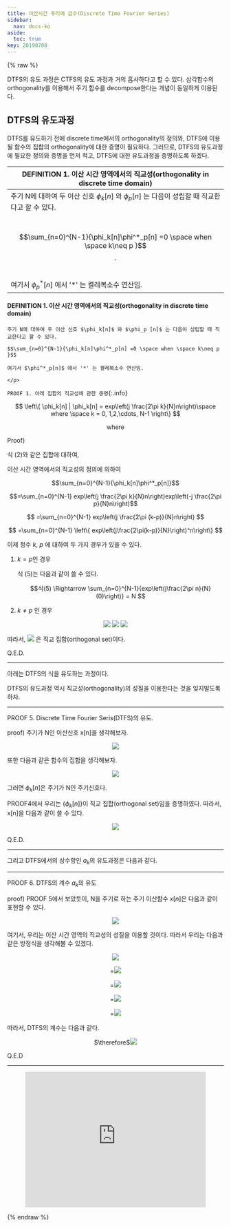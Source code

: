 ```yaml
---
title: 이산시간 푸리에 급수(Discrete Time Fourier Series)
sidebar:
  nav: docs-ko
aside:
  toc: true
key: 20190708
---
```

{% raw %}

DTFS의 유도 과정은 CTFS의 유도 과정과 거의 흡사하다고 할 수 있다. 삼각함수의 orthogonality를 이용해서 주기 함수를 decompose한다는 개념이 동일하게 이용된다.

## DTFS의 유도과정

 DTFS를 유도하기 전에 discrete time에서의 orthogonality의 정의와, DTFS에 이용될 함수의 집합의 orthogonality에 대한 증명이 필요하다. 그러므로, DTFS의 유도과정에 필요한 정의와 증명을 먼저 적고, DTFS에 대한 유도과정을 증명하도록 하겠다.

| DEFINITION 1. 이산 시간 영역에서의 직교성(orthogonality in discrete time domain) |
| --------- |
|    주기 N에 대하여 두 이산 신호 $\phi_k[n]$ 와 $\phi_p [n]$ 는 다음이 성립할 때 직교한다고 할 수 있다. <center> <br><br>  $$\sum_{n=0}^{N-1}{\phi_k[n]\phi^*_p[n] =0 \space when \space k\neq p }$$. </center> <br><br> 여기서 $\phi^*_p[n]$ 에서 '\*' 는 켤레복소수 연산임. |


<div class="card">
  <div class="card__content">
    <div class="card__header">
      <h4>DEFINITION 1. 이산 시간 영역에서의 직교성(orthogonality in discrete time domain)</h4>
    </div>
    <p>

    주기 N에 대하여 두 이산 신호 $\phi_k[n]$ 와 $\phi_p [n]$ 는 다음이 성립할 때 직교한다고 할 수 있다.

    $$\sum_{n=0}^{N-1}{\phi_k[n]\phi^*_p[n] =0 \space when \space k\neq p }$$

    여기서 $\phi^*_p[n]$ 에서 '*' 는 켤레복소수 연산임.

    </p>
  </div>
</div>


`PROOF 1. 아래 집합의 직교성에 관한 증명`{:.info}

$$
\left\{
     \phi_k[n] | \phi_k[n] = exp\left(j \frac{2\pi k}{N}n\right)\space where \space k = 0, 1,2,\cdots, N-1
\right\}
$$
<center>where</center>

Proof)

식 (2)와 같은 집합에 대하여,

이산 시간 영역에서의 직교성의 정의에 의하여

$$\sum_{n=0}^{N-1}{\phi_k[n]\phi^*_p[n]}$$

$$=\sum_{n=0}^{N-1} exp\left(j \frac{2\pi k}{N}n\right)exp\left(-j \frac{2\pi p}{N}n\right)$$

$$
=\sum_{n=0}^{N-1} exp\left(j \frac{2\pi (k-p)}{N}n\right)
$$

$$
=\sum_{n=0}^{N-1} \left\{ exp\left(j\frac{2\pi(k-p)}{N}\right)^n\right\}
$$

이제 정수 $k$, $p$ 에 대하여 두 가지 경우가 있을 수 있다.

1) $k=p$인 경우

     식 (5)는 다음과 같이 쓸 수 있다.

     $$식(5) \Rightarrow
     \sum_{n=0}^{N-1}{exp\left(j\frac{2\pi n}{N}(0)\right)} = N
     $$

2) $k\neq p$ 인 경우

<center>

<img src="http://bit.ly/1OFpNnO">

<img src="http://bit.ly/1JXVJqR">

<img src="http://bit.ly/1OFgIeV">

</center>

따라서, <img src="http://bit.ly/1JXVvQB"> 은 직교 집합(orthogonal set)이다.

Q.E.D.

---

아래는 DTFS의 식을 유도하는 과정이다.

DTFS의 유도과정 역시 직교성(orthogonality)의 성질을 이용한다는 것을 잊지말도록 하자.


---

PROOF 5. Discrete Time Fourier Seris(DTFS)의 유도.

proof)
주기가 N인 이산신호 x[n]을 생각해보자.

<center><img src="http://bit.ly/1OFr0eU"></center>


또한 다음과 같은 함수의 집합을 생각해보자.

<center><img src="http://bit.ly/1JXUWpS"></center>


그러면 $\phi_k[n]$은 주기가 N인 주기신호다.

PROOF4에서 우리는 {$\phi_k[n]$}이 직교 집합(orthogonal set)임을 증명하였다. 따라서, x[n]을 다음과 같이 쓸 수 있다.

<center><img src="http://bit.ly/1OFr928"></center>

Q.E.D.



---

그리고 DTFS에서의 상수항인 $a_k$의 유도과정은 다음과 같다.

---
PROOF 6. DTFS의 계수 $a_k$의 유도


proof)
 PROOF 5에서 보았듯이, N을 주기로 하는 주기 이산함수 $x[n]$은 다음과 같이 표현할 수 있다.


<center><img src="http://bit.ly/1OFr928"></center>



여기서, 우리는 이산 시간 영역의 직교성의 성질을 이용할 것이다.
따라서 우리는 다음과 같은 방정식을 생각해볼 수 있겠다.


<center>
<img src="http://bit.ly/1JXWwbh">

$=$<img src="http://bit.ly/1JXWznD">

$=$<img src="http://bit.ly/1JXWBMg">

$=$<img src="http://bit.ly/1JXWEaR">

$=$<img src="http://bit.ly/1OFrIZI">
</center>


따라서, DTFS의 계수는 다음과 같다.

<center>$\therefore$<img src="http://bit.ly/1JXWJLH"></center>

Q.E.D


---


<center><iframe width="420" height="315" src="https://www.youtube.com/embed/TMhIzrqIxtE" frameborder="0" allowfullscreen></iframe></center>


{% endraw %}
